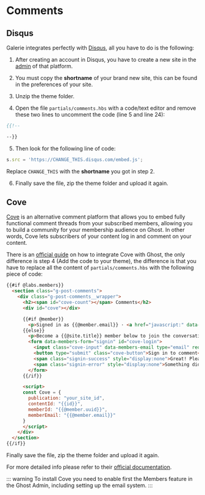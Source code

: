 # Comments

## Disqus

Galerie integrates perfectly with [Disqus](https://disqus.com/), all you have to do is the following:

1. After creating an account in Disqus, you have to create a new site in the [admin](https://disqus.com/admin) of that platform.

2. You must copy the **shortname** of your brand new site, this can be found in the preferences of your site.

3. Unzip the theme folder.

4. Open the file `partials/comments.hbs` with a code/text editor and remove these two lines to uncomment the code (line 5 and line 24):

```hbs
{{!--
```

```hbs
--}}
```

5. Then look for the following line of code:

```js
s.src = 'https://CHANGE_THIS.disqus.com/embed.js';
```

Replace `CHANGE_THIS` with the **shortname** you got in step 2.

6. Finally save the file, zip the theme folder and upload it again.

## Cove

[Cove](https://cove.chat/) is an alternative comment platform that allows you to embed fully functional comment threads from your subscribed members, allowing you to build a community for your membership audience on Ghost. In other words, Cove lets subscribers of your content log in and comment on your content.

There is an [official guide](https://ghost.org/integrations/cove-comments/) on how to integrate Cove with Ghost, the only difference is step 4 (Add the code to your theme), the difference is that you have to replace all the content of `partials/comments.hbs` with the following piece of code:

```html
{{#if @labs.members}}
  <section class="g-post-comments">
    <div class="g-post-comments__wrapper">
      <h2><span id="cove-count"></span> Comments</h2>
      <div id="cove"></div>

      {{#if @member}}
        <p>Signed in as {{@member.email}} · <a href="javascript:" data-members-signout>Sign out</a></p>
      {{else}}
        <p>Become a {{@site.title}} member below to join the conversation (it's free!). As a member, you will also receive new posts by email (you can unsubscribe at any time).</p>
        <form data-members-form="signin" id="cove-login">
          <input class="cove-input" data-members-email type="email" required="true" placeholder="your@email.com" />
          <button type="submit" class="cove-button">Sign in to comment</button>
          <span class="signin-success" style="display:none">Great! Please check your inbox for a log in link.</span>
          <span class="signin-error" style="display:none">Something didn't work. Please try again.</span>
        </form>
      {{/if}}

      <script>
      const Cove = {
        publication: "your_site_id",
        contentId: "{{id}}",
        memberId: "{{@member.uuid}}",
        memberEmail: "{{@member.email}}"
      }
      </script>
    </div>
  </section>
{{/if}}
```

Finally save the file, zip the theme folder and upload it again.

For more detailed info please refer to their [official documentation](https://cove.chat/help/install-cove-in-ghost/).

::: warning
To install Cove you need to enable first the Members feature in the Ghost Admin, including setting up the email system.
:::
